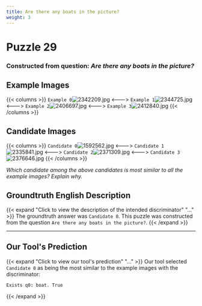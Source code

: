 ```yaml
---
title: Are there any boats in the picture?
weight: 3
---
```


# Puzzle 29
### Constructed from question: _Are there any boats in the picture?_


## Example Images
{{< columns >}}
`Example 0`![2342209.jpg](/gqa_images/2342209.jpg)
<--->
`Example 1`![2344725.jpg](/gqa_images/2344725.jpg)
<--->
`Example 2`![2406697.jpg](/gqa_images/2406697.jpg)
<--->
`Example 3`![2412840.jpg](/gqa_images/2412840.jpg)
{{< /columns >}}

## Candidate Images
{{< columns >}}
`Candidate 0`![1592562.jpg](/gqa_images/1592562.jpg)
<--->
`Candidate 1`![2335841.jpg](/gqa_images/2335841.jpg)
<--->
`Candidate 2`![2371309.jpg](/gqa_images/2371309.jpg)
<--->
`Candidate 3`![2376646.jpg](/gqa_images/2376646.jpg)
{{< /columns >}}

*Which candidate among the above candidates is most similar to all the example images? Explain why.*

## Groundtruth English Description

{{< expand "Click to view the description of the intended discriminator" "..." >}}
The groundtruth answer was `Candidate 0`. This puzzle was constructed from the question `Are there any boats in the picture?`.
{{< /expand >}}

---

## Our Tool's Prediction

{{< expand "Click to view our tool's prediction" "..." >}}
Our tool selected `Candidate 0` as being the most similar to the example images with the discriminator:
```plaintext
Exists q0: boat. True
```
{{< /expand >}}

